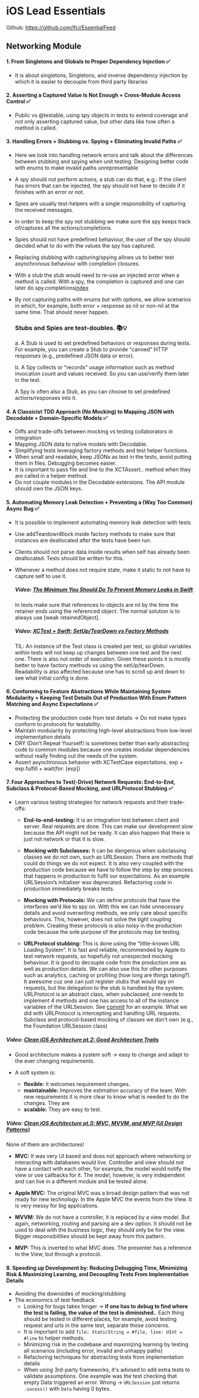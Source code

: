 # iOS Lead Essentials

Github: https://github.com/lfcj/EssentialFeed

## Networking Module

#### 1. From Singletons and Globals to Proper Dependency Injection ✅

* It is about singletons, Singletons, and inverse dependency injection by which it is easier to decouple from third party libraries

#### 2. Asserting a Captured Value Is Not Enough + Cross-Module Access Control ✅

* Public vs @testable, using spy objects in tests to extend coverage and not only asserting captured value, but other data like how often a method is called.

#### 3. Handling Errors + Stubbing vs. Spying + Eliminating Invalid Paths ✅

* Here we look into handling network errors and talk about the differences between stubbing and spying when unit testing. Designing better code with enums to make invalid paths unrepresentable
* A spy should not perform actions, a stub can do that, e.g.: If the client has errors that can be injected, the spy should not have to decide if it finishes with an error or not.
* Spies are usually test-helpers with a single responsibility of capturing the received messages.
* In order to keep the spy not stubbing we make sure the spy keeps track of/captures all the actions/completions.
* Spies should not have predefined behaviour, the user of the spy should decided what to do with the values the spy has captured.
* Replacing stubbing with capturing/spying allows us to better test asynchronous behaviour with completion closures.
* With a stub the stub would need to re-use an injected error when a method is called. With a spy, the completion is captured and one can later do spy.completions[index](Error(..))
* By not capturing paths with enums but with options, we allow scenarios in which, for example, both error + response as nil or non-nil at the same time. That should never happen.

    ### Stubs and Spies are test-doubles. 📚💡

	a. A Stub is used to set predefined behaviors or responses during tests. For example, you 		can create a Stub to provide "canned" HTTP responses (e.g., predefined JSON data or 			error).

	b. A Spy collects or "records" usage information such as method invocation count and 			values received. So you can use/verify them later in the test.

	A Spy is often also a Stub, as you can choose to set predefined actions/responses into it.

#### 4. A Classicist TDD Approach (No Mocking) to Mapping JSON with Decodable + Domain-Specific Models ✅


* Diffs and trade-offs between mocking vs testing collaborators in integration
* Mapping JSON data to native models with Decodable.
* Simplifying tests leveraging factory methods and test helper functions.
* When small and readable, keep JSONs as text in the tests, avoid putting them in files. Debugging becomes easier.
* It is important to pass file and line to the XCTAssert.. method when they are called in a helper method.
* Do not couple modules in the Decodable extensions. The API module should own the JSON keys.

#### 5. Automating Memory Leak Detection + Preventing a (Way Too Common) Async Bug ✅

* It is possible to implement automating memory leak detection with tests
* Use addTeardownBlock inside factory methods to make sure that instances are deallocated after the tests have been run.
* Clients should not parse data inside results when self has already been deallocated. Tests should be written for this.
* Whenever a method does not require state, make it static to not have to capture self to use it.

    ##### Video: [The Minimum You Should Do To Prevent Memory Leaks in Swift][1]
    In tests make sure that references to objects are nil by the time the retainer ends using the referenced object. The normal solution is to always use [weak retainedObject].

    ##### Video: [XCTest + Swift: SetUp/TearDown vs Factory Methods][2]
	TIL: An instance of the Test class is created per test, so global variables within tests will not keep up changes between one test and the next one. There is also not order of execution. Given these points it is mostly better to have factory methods vs using the setUp/tearDown. Readability is also affected because one has to scroll up and down to see what initial config is done.

#### 6. Conforming to Feature Abstractions While Maintaining System Modularity + Keeping Test Details Out of Production With Enum Pattern Matching and Async Expectations ✅

* Protecting the production code from test details -> Do not make types conform to protocols for testability.
* Maintain modularity by protecting high-level abstractions from low-level implementation details
* DRY (Don’t Repeat Yourself) is sometimes better than early abstracting code to common modules because one creates modular dependencies without really finding out the needs of the system.
* Assert asynchronous behavior with XCTestCase expectations. exp + exp.fulfill + wait(for: [exp])


#### 7. Four Approaches to Test(-Drive) Network Requests: End-to-End, Subclass & Protocol-Based Mocking, and URLProtocol Stubbing ✅

* Learn various testing strategies for network requests and their trade-offs:

	* **End-to-end-testing:** It is an integration test between client and server. Real requests are done. This can make our development slow because the API might not be ready. It can also happen that there is just not network or that it is slow.

	* **Mocking with Subclasses:** It can be dangerous when subclassing classes we do not own, such as URLSession. There are methods that could do things we do not expect. It is also very coupled with the production code because we have to follow the step by step process that happens in production to fulfil our expectations. As an example URLSession’s initialiser was deprecated. Refactoring code in production immediately  breaks tests.

	* **Mocking with Protocols:** We can define protocols that have the interfaces we’d like to spy on. With this we can hide unnecessary details and avoid overwriting methods, we only care about specific behaviours. This, however, does not solve the tight coupling problem. Creating these protocols is also noisy in the production code because the sole purpose of the protocols may be testing.

	* **URLProtocol stubbing:** This is done using the “little-known URL Loading System”. It is fast and reliable, recommended by Apple to test network requests, so hopefully not unexpected mocking behaviour. It is good to decouple code from the production one as well as production details. We can also use this for other purposes such as analytics, caching or profiling (how long are things taking?). It awesome cuz one can just register stubs that would spy on requests, but the delegation to the stub is handled by the system. URLProtocol is an abstract class, when subclassed, one needs to implement 4 methods and one has access to all of the instance variables of the URLSession. See [commit][3] for an example.
What we did with URLProtocol is intercepting and handling URL requests.
Subclass and protocol-based mocking of classes we don’t own (e.g., the Foundation URLSession class)


##### Video: [Clean iOS Architecture pt.2: Good Architecture Traits][4]
* Good architecture makes a system soft -> easy to change and adapt to the ever changing requirements.
* A soft system is:

	* **flexible:** it welcomes requirement changes.
	* **maintainable:** Improves the estimation accuracy of the team. With new requirements it is more clear to know what is needed to do the changes. They are
	* **scalable:** They are easy to test.

##### Video: [Clean iOS Architecture pt.5: MVC, MVVM, and MVP (UI Design Patterns)][5]

None of them are architectures!

* **MVC:** It was very UI based and does not approach where networking or interacting with databases would live. Controller and view should not have a contact with each other, for example, the model would notify the view or use callbacks for it.
The model, however, is very independent and can live in a different module and be tested alone.

* **Apple MVC:** The original MVC was a broad design pattern that was not ready for new technology. In the Apple MVC the events from the View. It is very messy for big applications.

* **MVVM:** We do not have a controller, it is replaced by a view model. But again, networking, routing and parsing are a dev option. It should not be used to deal with the business logic, they should only be for the view. Bigger responsibilities should be kept away from this pattern.

* **MVP:** This is inverted to what MVC does. The presenter has a reference to the View, but through a protocol.

#### 8. Speeding up Development by: Reducing Debugging Time, Minimizing Risk & Maximizing Learning, and Decoupling Tests From Implementation Details

* Avoiding the downsides of mocking/stubbing
* The economics of test feedback
	* Looking for bugs takes longer -> **if one has to debug to find where the test is failing, the value of the test is diminished.**. Each thing should be tested in different places, for example, avoid testing request and urls in the same test, separate those concerns.
	* It is important to add `file: StaticString = #file, line: UInt = #line` to helper methods.
	* Minimizing risk in the codebase and maximizing learning by testing all scenarios (including error, invalid and unhappy paths)
	* Refactoring techniques for abstracting tests from implementation details
	* When using 3rd-party frameworks, it's advised to add extra tests to validate assumptions. One example was the test checking that empty Data triggered an error. Wrong -> `URLSession` just returns `.sucess()` with `Data` having 0 bytes.

[1]: https://www.essentialdeveloper.com/articles/the-minimum-you-should-do-to-prevent-memory-leaks-in-swift
[2]: https://www.essentialdeveloper.com/articles/xctest-swift-setup-teardown-vs-factory-methods
[3]: https://github.com/lfcj/EssentialFeed/commit/9aec96725975871f560aec63c7a712e13f2c0b14
[4]: https://www.youtube.com/watch?v=C2GyNTN4j4o
[5]: https://www.youtube.com/watch?v=qzTeyxIW_ow&list=PLyjgjmI1UzlSWtjAMPOt03L7InkCRlGzb&index=5

